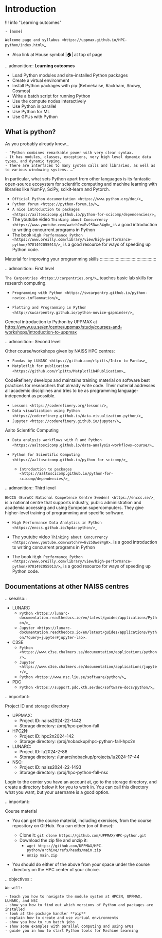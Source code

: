 # Introduction

!!! info "Learning outcomes"

    - [none]

<!-- below is still RST -->

`Welcome page and syllabus <https://uppmax.github.io/HPC-python/index.html>`_
   - Also link at House symbol |:house:| at top of page 

.. admonition:: **Learning outcomes**
   
   - Load Python modules and site-installed Python packages
   - Create a virtual environment
   - Install Python packages with pip (Kebnekaise, Rackham, Snowy, Cosmos)
   - Write a batch script for running Python
   - Use the compute nodes interactively
   - Use Python in parallel
   - Use Python for ML
   - Use GPUs with Python
   

What is python?
---------------

As you probably already know…
    
    - “Python combines remarkable power with very clear syntax.
    - It has modules, classes, exceptions, very high level dynamic data types, and dynamic typing. 
    - There are interfaces to many system calls and libraries, as well as to various windowing systems. …“

In particular, what sets Python apart from other languages is its fantastic
open-source ecosystem for scientific computing and machine learning with
libraries like NumPy, SciPy, scikit-learn and Pytorch.

- `Official Python documentation <https://www.python.org/doc/>`_ 
- `Python forum <https://python-forum.io/>`_
- `A nice introduction to packages <https://aaltoscicomp.github.io/python-for-scicomp/dependencies/>`_
- The youtube video `Thinking about Concurrency <https://www.youtube.com/watch?v=Bv25Dwe84g0>`_ is a good introduction to writing concurrent programs in Python
- The book `High Performance Python <https://www.oreilly.com/library/view/high-performance-python/9781492055013/>`_ is a good resource for ways of speeding up Python code.
    
Material for improving your programming skills
::::::::::::::::::::::::::::::::::::::::::::::

.. admonition:: First level

   `The Carpentries <https://carpentries.org/>`_  teaches basic lab skills for research computing.

   - `Programming with Python <https://swcarpentry.github.io/python-novice-inflammation/>`_ 

   - `Plotting and Programming in Python <http://swcarpentry.github.io/python-novice-gapminder/>`_ 

   General introduction to Python by UPPMAX at https://www.uu.se/en/centre/uppmax/study/courses-and-workshops/introduction-to-uppmax


.. admonition:: Second level

   Other course/workshops given by NAISS HPC centres:

   - `Pandas by LUNARC <https://github.com/rlpitts/Intro-to-Pandas>`_
   - `Matplotlib for publication <https://github.com/rlpitts/Matplotlib4Publication>`_


   CodeRefinery develops and maintains training material on software best practices for researchers that already write code. Their material addresses all academic disciplines and tries to be as programming language-independent as possible. 

   - `Lessons <https://coderefinery.org/lessons/>`_ 
   - `Data visualization using Python <https://coderefinery.github.io/data-visualization-python/>`_
   - `Jupyter <https://coderefinery.github.io/jupyter/>`_

   Aalto Scientific Computing

   - `Data analysis workflows with R and Python <https://aaltoscicomp.github.io/data-analysis-workflows-course/>`_

   - `Python for Scientific Computing <https://aaltoscicomp.github.io/python-for-scicomp/>`_

      - `Introduction to packages <https://aaltoscicomp.github.io/python-for-scicomp/dependencies/>`_


.. admonition:: Third level

   `ENCCS (EuroCC National Competence Centre Sweden) <https://enccs.se/>`_ is a national centre that supports industry, public administration and academia accessing and using European supercomputers. They give higher-level training of programming and specific software.

   - `High Performance Data Analytics in Python <https://enccs.github.io/hpda-python/>`_

   - The youtube video `Thinking about Concurrency <https://www.youtube.com/watch?v=Bv25Dwe84g0>`_ is a good introduction to writing concurrent programs in Python 

   - The book `High Performance Python <https://www.oreilly.com/library/view/high-performance-python/9781492055013/>`_ is a good resource for ways of speeding up Python code.
    
Documentations at other NAISS centres
-------------------------------------

.. seealso::

   - LUNARC
      - `Python <https://lunarc-documentation.readthedocs.io/en/latest/guides/applications/Python/>`_
      - `Jupyter <https://lunarc-documentation.readthedocs.io/en/latest/guides/applications/Python/?query=jupyter#jupyter-lab>`_
   - C3SE
      - `Python <https://www.c3se.chalmers.se/documentation/applications/python/>`_
      - `Jupyter <https://www.c3se.chalmers.se/documentation/applications/jupyter/>`_
      - `Python <https://www.nsc.liu.se/software/python/>`_
   - PDC
      - `Python <https://support.pdc.kth.se/doc/software-docs/python/>`_

.. important::

   Project ID and storage directory 

   - UPPMAX: 
       - Project ID: naiss2024-22-1442
       - Storage directory: /proj/hpc-python-fall  
   - HPC2N: 
       - Project ID: hpc2n2024-142
       - Storage directory: /proj/nobackup/hpc-python-fall-hpc2n
   - LUNARC: 
       - Project ID: lu2024-2-88
       - Storage directory: /lunarc/nobackup/projects/lu2024-17-44  
   - NSC: 
       - Project ID: naiss2024-22-1493
       - Storage directory: /proj/hpc-python-fall-nsc  

   Login to the center you have an account at, go to the storage directory, and create a directory below it for you to work in. You can call this directory what you want, but your username is a good option. 

.. important::

   Course material 

   - You can get the course material, including exercises, from the course repository on GitHub. You can either (on of these): 
       - Clone it: ``git clone https://github.com/UPPMAX/HPC-python.git``
       - Download the zip file and unzip it: 
           - ``wget https://github.com/UPPMAX/HPC-python/archive/refs/heads/main.zip``  
           - ``unzip main.zip``

   - You should do either of the above from your space under the course directory on the HPC center of your choice. 

.. objectives:: 

    We will:
    
    - teach you how to navigate the module system at HPC2N, UPPMAX, LUNARC, and NSC
    - show you how to find out which versions of Python and packages are installed
    - look at the package handler **pip**
    - explain how to create and use virtual environments
    - show you how to run batch jobs 
    - show some examples with parallel computing and using GPUs
    - guide you in how to start Python tools for Machine Learning
 
